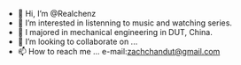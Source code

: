 - 👋 Hi, I’m @Realchenz
- 👀 I’m interested in listenning to music and watching series.
- 🌱 I majored in mechanical engineering in DUT, China.
- 💞️ I’m looking to collaborate on ...
- 📫 How to reach me ... e-mail:zachchandut@gmail.com

<!---
Realchenz/Realchenz is a ✨ special ✨ repository because its `README.md` (this file) appears on your GitHub profile.
You can click the Preview link to take a look at your changes.
--->
